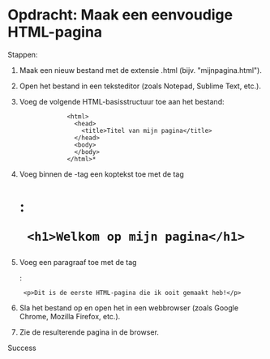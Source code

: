 # Opdracht: Maak een eenvoudige HTML-pagina

Stappen:

1. Maak een nieuw bestand met de extensie .html (bijv. "mijnpagina.html").
2. Open het bestand in een teksteditor (zoals Notepad, Sublime Text, etc.).
3. Voeg de volgende HTML-basisstructuur toe aan het bestand:
  
                    <html>
                      <head>
                        <title>Titel van mijn pagina</title>
                      </head>
                      <body>
                      </body>
                    </html>*

4. Voeg binnen de <body>-tag een koptekst toe met de tag <h1>:

        <h1>Welkom op mijn pagina</h1>
        
5. Voeg een paragraaf toe met de tag <p>:

        <p>Dit is de eerste HTML-pagina die ik ooit gemaakt heb!</p>
        
6. Sla het bestand op en open het in een webbrowser (zoals Google Chrome, Mozilla Firefox, etc.).
7. Zie de resulterende pagina in de browser.

  Success
